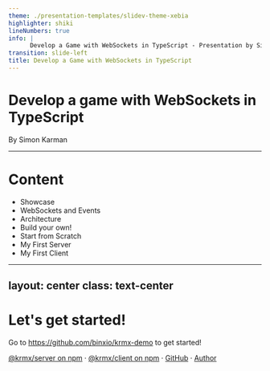 ```yaml
---
theme: ./presentation-templates/slidev-theme-xebia
highlighter: shiki
lineNumbers: true
info: |
      Develop a Game with WebSockets in TypeScript - Presentation by Simon Karman. Build a simple game using a TypeScript NodeJS backend and a Typescript React frontend using the krmx library. Krmx is a custom WebSocket protocol specifically build for multiplayer game development with NodeJS backends and React frontends. Find more info on krmx here: https://www.npmjs.com/package/@krmx/server and https://www.npmjs.com/package/@krmx/client
transition: slide-left
title: Develop a Game with WebSockets in TypeScript
---
```


# Develop a game with WebSockets in TypeScript
By Simon Karman
<style>
.slidev-layout.cover h1 {
    max-width: 20rem;
    font-size: 2.5rem;
}
</style>

---

# Content

- Showcase
- WebSockets and Events
- Architecture
- Build your own!
- Start from Scratch
- My First Server
- My First Client

---
layout: center
class: text-center
---

# Let's get started!

Go to https://github.com/binxio/krmx-demo to get started!

[@krmx/server on npm](https://www.npmjs.com/package/@krmx/server) · [@krmx/client on npm](https://www.npmjs.com/package/@krmx/client) · [GitHub](https://github.com/simonkarman/ancient/tree/main/krmx) · [Author](https://www.simonkarman.nl/)
